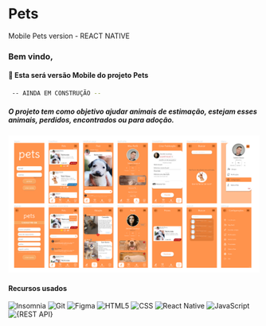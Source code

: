 # Pets
Mobile Pets version - REACT NATIVE

### Bem vindo,
#### 🐾 Esta será versão Mobile do projeto Pets 
<p>
<p>

```sh
 -- AINDA EM CONSTRUÇÃO --
 ```
 <p>
<p>
 
 ##### O projeto tem como objetivo ajudar animais de estimação, estejam esses animais, perdidos, encontrados ou para adoção.

[![](https://github.com/JulianoRSousa/Pets/blob/main/src/assets/petsScreens.png)](https://www.figma.com/file/fxhQycSCJgSjIRIdyXCqYc/Vis%C3%A3o-geral?node-id=202%3A189)
 
 #### Recursos usados
 
 ![Insomnia](https://img.shields.io/badge/-Insomnia-333333?style=flat&logo=insomnia)
 ![Git](https://img.shields.io/badge/-Git-333333?style=flat&logo=git)
  ![Figma](https://img.shields.io/badge/-Figma-333333?style=flat&logo=figma&logoColor=007ACC)
 ![HTML5](https://img.shields.io/badge/-HTML5-333333?style=flat&logo=HTML5)
  ![CSS](https://img.shields.io/badge/-CSS-333333?style=flat&logo=CSS3&logoColor=1572B6)
  ![React Native](https://img.shields.io/badge/-React%20Native-333333?style=flat&logo=react)
   ![JavaScript](https://img.shields.io/badge/-JavaScript-333333?style=flat&logo=javascript)
   ![{REST API}](https://img.shields.io/badge/-REST-333333?style=flat&logo=jsonwebtokens&logoColor=007ACC)
 

